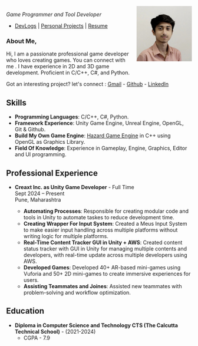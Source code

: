 <style>
.float-right {
  float: right;
  width: 150px;
  margin-left: 15px;
  margin-bottom: 10px;
}
</style>

<img src="assets\images\profile_image.jpeg" alt="Profile Image" class="float-right">

*Game Programmer and Tool Developer*

- [DevLogs](pages/devlog.md) | [Personal Projects](pages/personal_projects.md) | [Resume](https://drive.google.com/file/d/1QOzuGEbz1VH8dheOF42t5kJcsphgzjn_/view?usp=drive_link)

### About Me,

Hi, I am a passionate professional game developer who loves creating games. You can connect with me . I have experience in 2D and 3D game development. Proficient in C/C++, C#, and Python.

Got an interesting project? let's connect : [Gmail](mailto:gamedev.abhijit@gmail.com) - [Github](https://github.com/gamdevAbhi) - [LinkedIn](https://linkedin.com/in/abhijit-biswas-dev)

## Skills

- **Programming Languages**: C/C++, C#, Python.
- **Framework Experience**: Unity Game Engine, Unreal Engine, OpenGL, Git & Github.
- **Build My Own Game Engine**: [Hazard Game Engine](https://github.com/gamdevAbhi/Hazard-Game-Engine) in C++ using OpenGL as Graphics Library.
- **Field Of Knowledge**: Experience in Gameplay, Engine, Graphics, Editor and UI programming.

## Professional Experience

- **Creaxt Inc. as Unity Game Developer** - Full Time  
  Sept 2024 – Present  
  Pune, Maharashtra

  - **Automating Processes**: Responsible for creating modular code and tools in Unity to automate taskes to reduce development time.
  - **Creating Wrapper For Input System**: Created a Meus Input System to make easier input handling across multiple platforms without writing logic for multiple platforms.
  - **Real-Time Content Tracker GUI in Unity + AWS**: Created content status tracker with GUI in Unity for managing multiple contents and developers, with real-time update across multiple developers using AWS.
  - **Developed Games**: Developed 40+ AR-based mini-games using Vuforia and 50+ 2D mini-games to create immersive experiences for users.
  - **Assisting Teammates and Joines**: Assisted new teammates with problem-solving and workflow optimization. 

## Education

- **Diploma in Computer Science and Technology CTS (The Calcutta Technical School)** - (2021-2024)
  - CGPA - 7.9